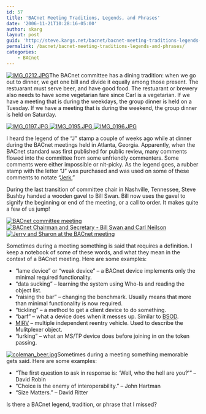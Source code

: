 ```yaml
---
id: 57
title: 'BACnet Meeting Traditions, Legends, and Phrases'
date: '2006-11-21T10:28:16-05:00'
author: skarg
layout: post
guid: 'http://steve.kargs.net/bacnet/bacnet-meeting-traditions-legends-and-phrases/'
permalink: /bacnet/bacnet-meeting-traditions-legends-and-phrases/
categories:
    - BACnet
---
```


[![IMG_0212.JPG](http://steve.kargs.net/wp-content/uploads/2006/11/.thumbs/.IMG_0212.JPG "IMG_0212.JPG")](http://steve.kargs.net/wp-content/uploads/2006/11/IMG_0212.JPG)The BACnet committee has a dining tradition: when we go out to dinner, we get one bill and divide it equally among those present. The restuarant must serve beer, and have good food. The restuarant or brewery also needs to have some vegetarian fare since Carl is a vegetarian. If we have a meeting that is during the weekdays, the group dinner is held on a Tuesday. If we have a meeting that is during the weekend, the group dinner is held on Saturday.

[![IMG_0197.JPG](http://steve.kargs.net/wp-content/uploads/2006/11/.thumbs/.IMG_0197.JPG "IMG_0197.JPG") ](http://steve.kargs.net/wp-content/uploads/2006/11/IMG_0197.JPG)[![IMG_0195.JPG](http://steve.kargs.net/wp-content/uploads/2006/11/.thumbs/.IMG_0195.JPG "IMG_0195.JPG")](http://steve.kargs.net/wp-content/uploads/2006/11/IMG_0195.JPG)[ ](http://steve.kargs.net/wp-content/uploads/2006/11/IMG_0197.JPG)[![IMG_0196.JPG](http://steve.kargs.net/wp-content/uploads/2006/11/.thumbs/.IMG_0196.JPG "IMG_0196.JPG")](http://steve.kargs.net/wp-content/uploads/2006/11/IMG_0196.JPG)[  ](http://steve.kargs.net/wp-content/uploads/2006/11/IMG_0197.JPG)

I heard the legend of the “J” stamp a couple of weeks ago while at dinner during the BACnet meetings held in Atlanta, Georgia. Apparently, when the BACnet standard was first published for public review, many comments flowed into the committee from some unfriendly commenters. Some comments were either impossible or nit-picky. As the legend goes, a rubber stamp with the letter “J” was purchased and was used on some of these comments to notate “[Jerk.](http://en.wiktionary.org/wiki/jerk)”

During the last transition of committee chair in Nashville, Tennessee, Steve Bushby handed a wooden gavel to Bill Swan. Bill now uses the gavel to signify the beginning or end of the meeting, or a call to order. It makes quite a few of us jump!

[![BACnet committee meeting](http://steve.kargs.net/wp-content/uploads/2006/11/.thumbs/.BACnet_committee.jpg "BACnet committee meeting")](http://steve.kargs.net/wp-content/uploads/2006/11/BACnet_committee.jpg)[![BACnet Chairman and Secretary - Bill Swan and Carl Neilson](http://steve.kargs.net/wp-content/uploads/2006/11/.thumbs/.BACnet_chairman.jpg "BACnet Chairman and Secretary - Bill Swan and Carl Neilson")](http://steve.kargs.net/wp-content/uploads/2006/11/BACnet_chairman.jpg)[![Jerry and Sharon at the BACnet meeting](http://steve.kargs.net/wp-content/uploads/2006/11/.thumbs/.Jerry_Sharon.jpg "Jerry and Sharon at the BACnet meeting")](http://steve.kargs.net/wp-content/uploads/2006/11/Jerry_Sharon.jpg)

Sometimes during a meeting something is said that requires a definition. I keep a notebook of some of these words, and what they mean in the context of a BACnet meeting. Here are some examples:

- “lame device” or “weak device” – a BACnet device implements only the minimal required functionality.
- “data sucking” – learning the system using Who-Is and reading the object list.
- “raising the bar” – changing the benchmark. Usually means that more than minimal functionality is now required.
- “tickling” – a method to get a client device to do something.
- “barf” – what a device does when it messes up. Similar to [BSOD](http://en.wikipedia.org/wiki/Blue_Screen_of_Death).
- [MIRV](http://en.wikipedia.org/wiki/MIRV) – multiple independent reentry vehicle. Used to describe the Mulitplexer object.
- “lurking” – what an MS/TP device does before joining in on the token passing.

[![coleman_beer.jpg](http://steve.kargs.net/wp-content/uploads/2006/11/.thumbs/.coleman_beer.jpg "coleman_beer.jpg")](http://steve.kargs.net/wp-content/uploads/2006/11/coleman_beer.jpg)Sometimes during a meeting something memorable gets said. Here are some examples:

- “The first question to ask in response is: ‘Well, who the hell are you?'” – David Robin
- “Choice is the enemy of interoperability.” – John Hartman
- “Size Matters.” – David Ritter

Is there a BACnet legend, tradition, or phrase that I missed?
